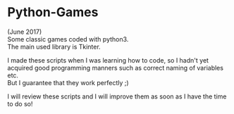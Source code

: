 # Python-Games
(June 2017)  
Some classic games coded with python3.  
The main used library is Tkinter.

I made these scripts when I was learning how to code, so I hadn't yet acquired good programming manners such as correct naming of variables etc.  
But I guarantee that they work perfectly ;)  

I will review these scripts and I will improve them as soon as I have the time to do so!


